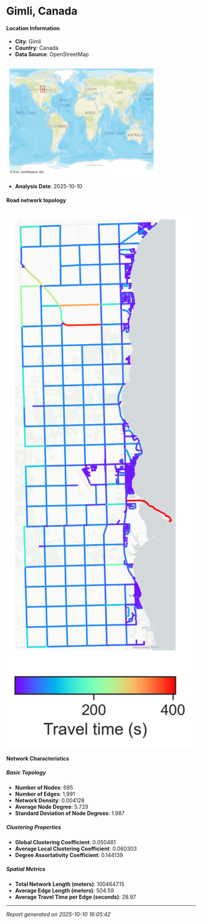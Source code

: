 # Gimli, Canada

#### Location Information

- **City**: Gimli
- **Country**: Canada
- **Data Source**: OpenStreetMap
<img src="Gimli_location.png" alt="Gimli Location Map" width="400" />

- **Analysis Date**: 2025-10-10

#### Road network topology

<img src="Gimli_network_map.png" alt="Gimli Road Network Map" width="500"/>

#### Network Characteristics

##### Basic Topology

- **Number of Nodes**: 695
- **Number of Edges**: 1,991
- **Network Density**: 0.004128
- **Average Node Degree**: 5.729
- **Standard Deviation of Node Degrees**: 1.987

##### Clustering Properties

- **Global Clustering Coefficient**: 0.050481
- **Average Local Clustering Coefficient**: 0.060303
- **Degree Assortativity Coefficient**: 0.144139

##### Spatial Metrics

- **Total Network Length (meters)**: 1004647.15
- **Average Edge Length (meters)**: 504.59
- **Average Travel Time per Edge (seconds)**: 28.97

---
*Report generated on 2025-10-10 16:05:42*

